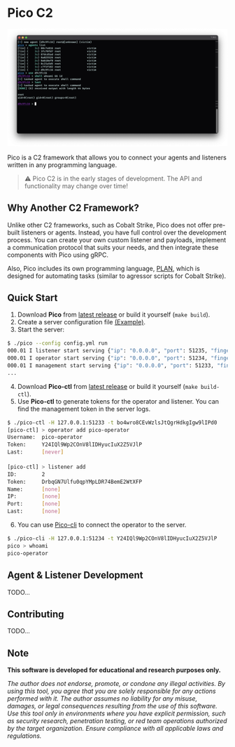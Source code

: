 # Pico C2

![Pico CLI](.github/assets/pico.png)

Pico is a C2 framework that allows you to connect your agents and listeners written in any programming language.

> :warning: Pico C2 is in the early stages of development. The API and functionality may change over time!

## Why Another C2 Framework?

Unlike other C2 frameworks, such as Cobalt Strike, Pico does not offer pre-built listeners or agents. Instead, you have full control over the development process. You can create your own custom listener and payloads, implement a communication protocol that suits your needs, and then integrate these components with Pico using gRPC.

Also, Pico includes its own programming language, [PLAN](https://github.com/PicoTools/plan), which is designed for automating tasks (similar to agressor scripts for Cobalt Strike).

## Quick Start

1. Download **Pico** from [latest release](https://github.com/PicoTools/pico/releases) or build it yourself (`make build`).
2. Create a server configuration file [(Example)](https://github.com/PicoTools/pico/blob/master/config/config.yml).
3. Start the server:

```sh
$ ./pico --config config.yml run
000.01 I listener start serving {"ip": "0.0.0.0", "port": 51235, "fingerprint": "ecc67e3a0b6db4ecee4ff6aa195fec0719a62bdc"}
000.01 I operator start serving {"ip": "0.0.0.0", "port": 51234, "fingerprint": "db4505125dbdb8c84667a17ecd7c50dda7dfb6f6"}
000.01 I management start serving {"ip": "0.0.0.0", "port": 51233, "fingerprint": "b21620d6457d107b06e03ab9128cead5ae61aacd", "token": "bo4wro8CEvWzlsJtQgrHdkgIgw9lIPd0"}
...
```

4. Download **Pico-ctl** from [latest release](https://github.com/PicoTools/pico/releases) or build it yourself (`make build-ctl`).
5. Use **Pico-ctl** to generate tokens for the operator and listener. You can find the management token in the server logs.

```sh
$ ./pico-ctl -H 127.0.0.1:51233 -t bo4wro8CEvWzlsJtQgrHdkgIgw9lIPd0
[pico-ctl] > operator add pico-operator
Username:  pico-operator
Token:     Y24IQl9Wp2COnV8lIDHyucIuX2Z5VJlP
Last:      [never]

[pico-ctl] > listener add
ID:        2
Token:     DrbqGN7Ulfu0qpYMpLDR74BemE2WtXFP
Name:      [none]
IP:        [none]
Port:      [none]
Last:      [none]
```

6. You can use [Pico-cli](https://github.com/PicoTools/pico-cli) to connect the operator to the server.

```sh
$ ./pico-cli -H 127.0.0.1:51234 -t Y24IQl9Wp2COnV8lIDHyucIuX2Z5VJlP
pico > whoami
pico-operator
```

## Agent & Listener Development

TODO...

## Contributing

TODO...

## Note

**This software is developed for educational and research purposes only.**

*The author does not endorse, promote, or condone any illegal activities. By using this tool, you agree that you are solely responsible for any actions performed with it. The author assumes no liability for any misuse, damages, or legal consequences resulting from the use of this software. Use this tool only in environments where you have explicit permission, such as security research, penetration testing, or red team operations authorized by the target organization. Ensure compliance with all applicable laws and regulations.*
